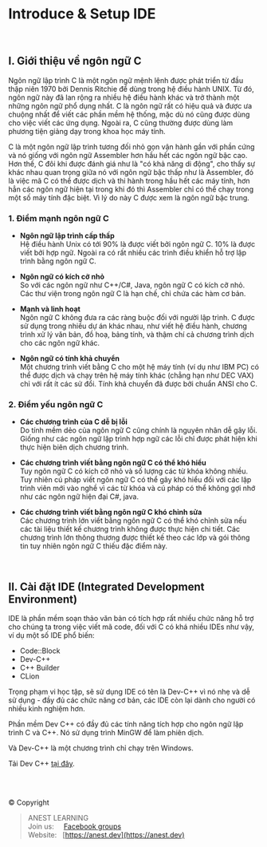# Introduce & Setup IDE

<br />

## I. Giới thiệu về ngôn ngữ C

Ngôn ngữ lập trình C là một ngôn ngữ mệnh lệnh được phát triển từ đầu thập niên 1970 bởi Dennis Ritchie để dùng trong hệ điều hành UNIX. Từ đó, ngôn ngữ này đã lan rộng ra nhiều hệ điều hành khác và trở thành một những ngôn ngữ phổ dụng nhất. C là ngôn ngữ rất có hiệu quả và được ưa chuộng nhất để viết các phần mềm hệ thống, mặc dù nó cũng được dùng cho việc viết các ứng dụng. Ngoài ra, C cũng thường được dùng làm phương tiện giảng dạy trong khoa học máy tính.

C là một ngôn ngữ lập trình tương đối nhỏ gọn vận hành gần với phần cứng và nó giống với ngôn ngữ Assembler hơn hầu hết các ngôn ngữ bậc cao. Hơn thế, C đôi khi được đánh giá như là "có khả năng di động", cho thấy sự khác nhau quan trọng giữa nó với ngôn ngữ bậc thấp như là Assembler, đó là việc mã C có thể được dịch và thi hành trong hầu hết các máy tính, hơn hẳn các ngôn ngữ hiện tại trong khi đó thì Assembler chỉ có thể chạy trong một số máy tính đặc biệt. Vì lý do này C được xem là ngôn ngữ bậc trung.

### 1. Điểm mạnh ngôn ngữ C

- **Ngôn ngữ lập trình cấp thấp**  
  Hệ điều hành Unix có tới 90% là được viết bởi ngôn ngữ C. 10% là được viết bởi hợp ngữ. Ngoài ra có rất nhiều các trình điều khiển hỗ trợ lập trình bằng ngôn ngữ C.

- **Ngôn ngữ có kích cỡ nhỏ**  
  So với các ngôn ngữ như C++/C#, Java, ngôn ngữ C có kích cỡ nhỏ. Các thư viện trong ngôn ngữ C là hạn chế, chỉ chứa các hàm cơ bản.

- **Mạnh và linh hoạt**  
  Ngôn ngữ C không đưa ra các ràng buộc đối với người lập trình. C được sử dụng trong nhiều dự án khác nhau, như viết hệ điều hành, chương trình xử lý văn bản, đồ hoạ, bảng tính, và thậm chí cả chương trình dịch cho các ngôn ngữ khác.

- **Ngôn ngữ có tính khả chuyển**  
  Một chương trình viết bằng C cho một hệ máy tính (ví dụ như IBM PC) có thể được dịch và chạy trên hệ máy tính khác (chẳng hạn như DEC VAX) chỉ với rất ít các sử đổi. Tính khả chuyển đã được bởi chuẩn ANSI cho C.
 
### 2. Điểm yếu ngôn ngữ C

- **Các chương trình của C dễ bị lỗi**  
  Do tính mềm dẻo của ngôn ngữ C cũng chính là nguyên nhân dễ gây lỗi. Giống như các ngôn ngữ lập trình hợp ngữ các lỗi chỉ được phát hiện khi thực hiện biên dịch chương trình.

- **Các chương trình viết bằng ngôn ngữ C có thể khó hiểu**  
  Tuy ngôn ngữ C có kích cỡ nhỏ và số lượng các từ khóa không nhiều. Tuy nhiên cú pháp viết ngôn ngữ C có thể gây khó hiểu đối với các lập trình viên mới vào nghề vì các từ khóa và cú pháp có thể không gợi nhớ như các ngôn ngữ hiện đại C#, java.

- **Các chương trình viết bằng ngôn ngữ C khó chỉnh sửa**  
  Các chương trình lớn viết bằng ngôn ngữ C có thể khó chỉnh sửa nếu các tài liệu thiết kế chương trình không được thực hiện chi tiết. Các chương trình lớn thông thương được thiết kế theo các lớp và gói thông tin tuy nhiên ngôn ngữ C thiếu đặc điểm này.

<br />

## II. Cài đặt IDE (Integrated Development Environment)

IDE là phần mềm soạn thảo văn bản có tích hợp rất nhiều chức năng hỗ trợ cho chúng ta trong việc viết mã code, đối với C có khá nhiều IDEs như vậy, ví dụ một số IDE phổ biến:

- Code::Block
- Dev-C++
- C++ Builder
- CLion

Trọng phạm vi học tập, sẽ sử dụng IDE có tên là Dev-C++ vì nó nhẹ và dễ sử dụng - đầy đủ các chức năng cơ bản, các IDE còn lại dành cho người có nhiều kinh nghiệm hơn.

Phần mềm Dev C++ có đầy đủ các tính năng tích hợp cho ngôn ngữ lập trình  C và C++. Nó sử dụng trình MinGW để làm phiên dịch.

Và Dev-C++ là một chương trình chỉ chạy trên Windows. 

Tải Dev C++ [tại đây](https://drive.google.com/open?id=1hfDtkXXeafUQSH35dB0neBKQ5VtJdXle).

<br />

##  

© Copyright
> ANEST LEARNING  
> Join us: &nbsp;&nbsp;&nbsp; [Facebook groups](https://www.facebook.com/groups/anest.learning/)  
> Website: &nbsp; [https://anest.dev](https://anest.dev)  
